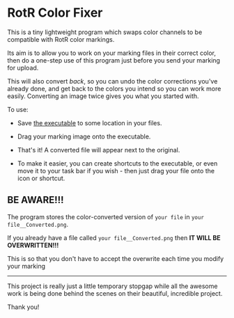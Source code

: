 # RotR Color Fixer

This is a tiny lightweight program which swaps color channels to be compatible with RotR color markings.

Its aim is to allow you to work on your marking files in their correct color, then do a one-step use of this program just before you send your marking for upload.

This will also convert *back*, so you can undo the color corrections you've already done, and get back to the colors you intend so you can work more easily. Converting an image twice gives you what you started with.

To use:

* Save [the executable](https://github.com/HurrenCodes/RotR_Colorfix/releases/download/1.0.0-alpha/RotR_Colorfix.exe) to some location in your files.

* Drag your marking image onto the executable.

* That's it! A converted file will appear next to the original.

* To make it easier, you can create shortcuts to the executable, or even move it to your task bar if you wish - then just drag your file onto the icon or shortcut.

## BE AWARE!!!
The program stores the color-converted version of `your file` in `your file__Converted.png`.

If you already have a file called `your file__Converted.png` then **IT WILL BE OVERWRITTEN!!!**

This is so that you don't have to accept the overwrite each time you modify your marking

---

This project is really just a little temporary stopgap while all the awesome work is being done behind the scenes on their beautiful, incredible project.

Thank you!
